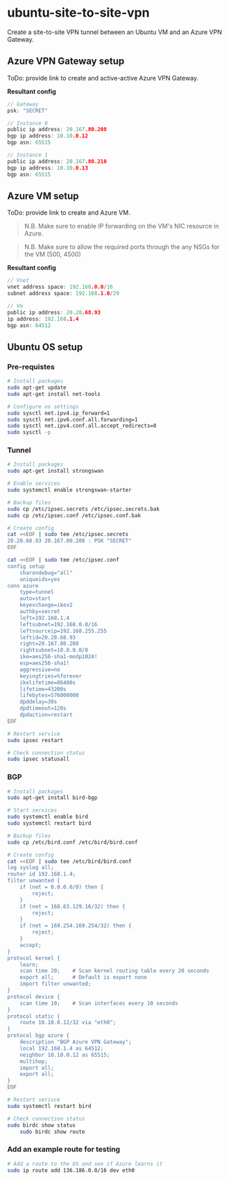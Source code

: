 # ubuntu-site-to-site-vpn
Create a site-to-site VPN tunnel between an Ubuntu VM and an Azure VPN Gateway.

## Azure VPN Gateway setup

ToDo: provide link to create and active-active Azure VPN Gateway.

**Resultant config**

``` c
// Gateway
psk: "SECRET"

// Instance 0
public ip address: 20.167.80.208
bgp ip address: 10.10.0.12
bgp asn: 65515

// Instance 1
public ip address: 20.167.80.210
bgp ip address: 10.10.0.13
bgp asn: 65515
```

## Azure VM setup

ToDo: provide link to create and Azure VM.

> N.B. Make sure to enable IP forwarding on the VM's NIC resource in Azure.

> N.B. Make sure to allow the required ports through the any NSGs for the VM (500, 4500)

**Resultant config**

``` c
// Vnet
vnet address space: 192.168.0.0/16
subnet address space: 192.168.1.0/29

// Vm
public ip address: 20.28.68.93
ip address: 192.168.1.4
bgp asn: 64512
```

## Ubuntu OS setup

### Pre-requistes

``` bash
# Install packages
sudo apt-get update
sudo apt-get install net-tools

# Configure os settings
sudo sysctl net.ipv4.ip_forward=1
sudo sysctl net.ipv6.conf.all.forwarding=1
sudo sysctl net.ipv4.conf.all.accept_redirects=0
sudo sysctl -p
```

### Tunnel

``` bash
# Install packages
sudo apt-get install strongswan

# Enable services
sudo systemctl enable strongswan-starter

# Backup files
sudo cp /etc/ipsec.secrets /etc/ipsec.secrets.bak
sudo cp /etc/ipsec.conf /etc/ipsec.conf.bak

# Create config
cat <<EOF | sudo tee /etc/ipsec.secrets
20.28.68.93 20.167.80.208 : PSK "SECRET"
EOF

cat <<EOF | sudo tee /etc/ipsec.conf
config setup
    charondebug="all"
    uniqueids=yes
conn azure
    type=tunnel
    auto=start
    keyexchange=ikev2
    authby=secret
    left=192.168.1.4
    leftsubnet=192.168.0.0/16
    leftsourceip=192.168.255.255
    leftid=20.28.68.93
    right=20.167.80.208
    rightsubnet=10.0.0.0/8
    ike=aes256-sha1-modp1024!
    esp=aes256-sha1!
    aggressive=no
    keyingtries=%forever
    ikelifetime=86400s
    lifetime=43200s
    lifebytes=576000000
    dpddelay=30s
    dpdtimeout=120s
    dpdaction=restart
EOF

# Restart service
sudo ipsec restart

# Check connection status
sudo ipsec statusall
```

### BGP

``` bash
# Install packages
sudo apt-get install bird-bgp

# Start services
sudo systemctl enable bird
sudo systemctl restart bird

# Backup files
sudo cp /etc/bird.conf /etc/bird/bird.conf

# Create config
cat <<EOF | sudo tee /etc/bird/bird.conf
log syslog all;
router id 192.168.1.4;
filter unwanted {
    if (net = 0.0.0.0/0) then {
        reject;
    }
    if (net = 168.63.129.16/32) then {
        reject;
    }
    if (net = 169.254.169.254/32) then {
        reject;
    }
    accept;
}
protocol kernel {
    learn;
    scan time 20;    # Scan kernel routing table every 20 seconds
    export all;      # Default is export none
    import filter unwanted;
}
protocol device {
    scan time 10;    # Scan interfaces every 10 seconds
}
protocol static {
    route 10.10.0.12/32 via "eth0";
}
protocol bgp azure {
    description "BGP Azure VPN Gateway";
    local 192.168.1.4 as 64512;
    neighbor 10.10.0.12 as 65515;
    multihop;
    import all;
    export all;
}
EOF

# Restart serivce
sudo systemctl restart bird

# Check connection status
sudo birdc show status
    sudo birdc show route
```

### Add an example route for testing

``` bash
# Add a route to the OS and see if Azure learns it
sudo ip route add 136.186.0.0/16 dev eth0
```
